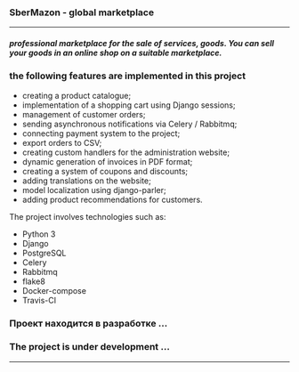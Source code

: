 ### SberMazon - global marketplace
___

##### professional marketplace for the sale of services, goods. You can sell your goods in an online shop on a suitable marketplace.

### the following features are implemented in this project

* creating a product catalogue;
* implementation of a shopping cart using Django sessions;
* management of customer orders;
* sending asynchronous notifications via Celery / Rabbitmq;
* connecting payment system to the project;
* export orders to CSV;
* creating custom handlers for the administration website;
* dynamic generation of invoices in PDF format;
* creating a system of coupons and discounts;
* adding translations on the website;
* model localization using django-parler;
* adding product recommendations for customers.



The project involves technologies such as:

* Python 3
* Django
* PostgreSQL
* Celery
* Rabbitmq
* flake8
* Docker-compose
* Travis-CI


### Проект находится в разработке ...
### The project is under development ...
___

